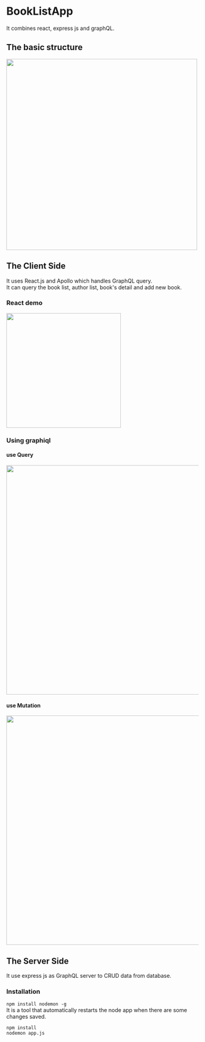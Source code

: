 # BookListApp
It combines react, express js and graphQL.

## The basic structure
<img src="https://github.com/fishxxxx/BookListApp/blob/master/img/structure.png" width="500">


## The Client Side
It uses React.js and Apollo which handles GraphQL query.  
It can query the book list, author list, book's detail and add new book.  
### React demo
<img src="https://github.com/fishxxxx/BookListApp/blob/master/img/react_demo.gif" width="300">

### Using graphiql
#### use Query
<img src="https://github.com/fishxxxx/BookListApp/blob/master/img/graphql1.png" width="600">  

#### use Mutation
<img src="https://github.com/fishxxxx/BookListApp/blob/master/img/graphql2.png" width="600">  

## The Server Side
It use express js as GraphQL server to CRUD data from database.

### Installation
```npm install nodemon -g ```  
It is a tool that automatically restarts the node app when there are some changes saved.
```
npm install
nodemon app.js
```
